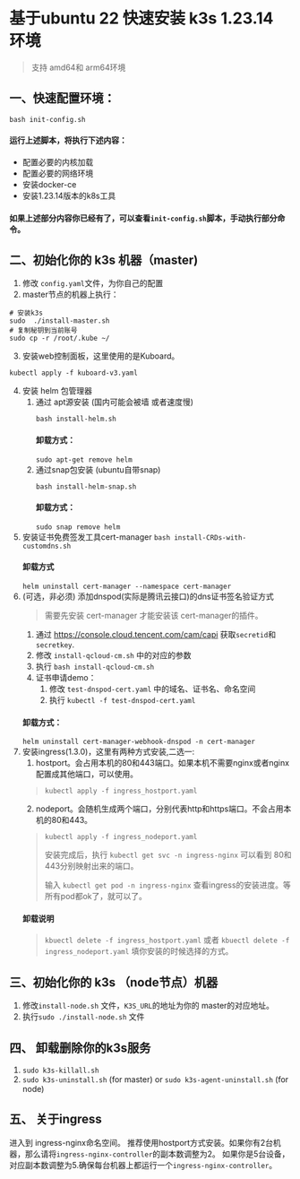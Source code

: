 # 基于ubuntu 22 快速安装 k3s 1.23.14 环境
> 支持 amd64和 arm64环境

## 一、快速配置环境：
```shell
bash init-config.sh
```
#### 运行上述脚本，将执行下述内容：
+ 配置必要的内核加载
+ 配置必要的网络环境
+ 安装docker-ce
+ 安装1.23.14版本的k8s工具
#### 如果上述部分内容你已经有了，可以查看`init-config.sh`脚本，手动执行部分命令。

## 二、初始化你的 k3s 机器（master)
1. 修改 `config.yaml`文件，为你自己的配置
2. master节点的机器上执行：
```shell
# 安装k3s
sudo  ./install-master.sh
# 复制秘钥到当前账号
sudo cp -r /root/.kube ~/
```
3. 安装web控制面板，这里使用的是Kuboard。
```shell
kubectl apply -f kuboard-v3.yaml
```
4. 安装 helm 包管理器
   1. 通过 apt源安装 (国内可能会被墙 或者速度慢)
       ```shell
       bash install-helm.sh
       ```
       #### 卸载方式：
       `sudo apt-get remove helm`
   2. 通过snap包安装 (ubuntu自带snap)
      ```shell
      bash install-helm-snap.sh
      ```
      #### 卸载方式：
      `sudo snap remove helm`
5. 安装证书免费签发工具cert-manager
   `bash install-CRDs-with-customdns.sh`
   #### 卸载方式
   `helm uninstall cert-manager --namespace cert-manager`
6. (可选，非必须) 添加dnspod(实际是腾讯云接口)的dns证书签名验证方式
   > 需要先安装 cert-manager 才能安装该 cert-manager的插件。
   1. 通过 https://console.cloud.tencent.com/cam/capi 获取`secretid`和 `secretkey`.
   2. 修改 `install-qcloud-cm.sh` 中的对应的参数 
   3. 执行 `bash install-qcloud-cm.sh`
   4. 证书申请demo：
      1. 修改 `test-dnspod-cert.yaml` 中的域名、证书名、命名空间
      2. 执行 `kubectl -f test-dnspod-cert.yaml`
   #### 卸载方式：
   `helm uninstall cert-manager-webhook-dnspod -n cert-manager`
7. 安装ingress(1.3.0)，这里有两种方式安装,二选一:
   1. hostport。会占用本机的80和443端口。如果本机不需要nginx或者nginx配置成其他端口，可以使用。
     > `kubectl apply -f ingress_hostport.yaml`
   2. nodeport。会随机生成两个端口，分别代表http和https端口。不会占用本机的80和443。
   > `kubectl apply -f ingress_nodeport.yaml`
   > 
   > 安装完成后，执行 `kubectl get svc -n ingress-nginx` 可以看到 80和443分别映射出来的端口。
   >
   > 输入 `kubectl get pod -n ingress-nginx` 查看ingress的安装进度。等所有pod都ok了，就可以了。
   #### 卸载说明
   > `kbuectl delete -f ingress_hostport.yaml` 或者  `kbuectl delete -f ingress_nodeport.yaml` 填你安装的时候选择的方式。

## 三、初始化你的 k3s （node节点）机器
1. 修改`install-node.sh` 文件，`K3S_URL`的地址为你的 master的对应地址。
2. 执行`sudo ./install-node.sh` 文件


## 四、 卸载删除你的k3s服务
1. `sudo k3s-killall.sh`
2. `sudo k3s-uninstall.sh` (for master) or `sudo k3s-agent-uninstall.sh` (for node)

## 五、 关于ingress
进入到 ingress-nginx命名空间。
推荐使用hostport方式安装。如果你有2台机器，那么请将`ingress-nginx-controller`的副本数调整为2。
如果你是5台设备，对应副本数调整为5.确保每台机器上都运行一个`ingress-nginx-controller`。